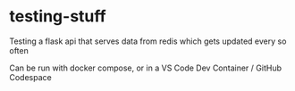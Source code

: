 # testing-stuff

Testing a flask api that serves data from redis which gets updated every so often

Can be run with docker compose, or in a VS Code Dev Container / GitHub Codespace
